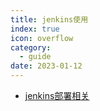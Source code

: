 ```yaml
---
title: jenkins使用 
index: true
icon: overflow
category:
  - guide
date: 2023-01-12
---
```



- [jenkins部署相关](jenkins部署相关.md)
